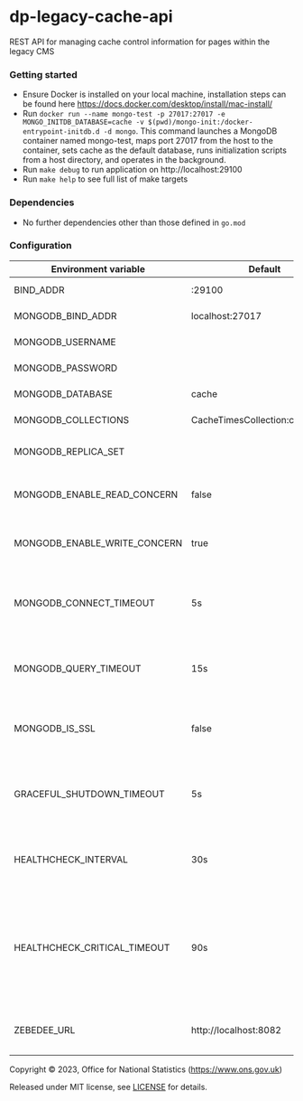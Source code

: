 # dp-legacy-cache-api
REST API for managing cache control information for pages within the legacy CMS

### Getting started
* Ensure Docker is installed on your local machine, installation steps can be found here https://docs.docker.com/desktop/install/mac-install/
* Run `docker run --name mongo-test -p 27017:27017 -e MONGO_INITDB_DATABASE=cache -v $(pwd)/mongo-init:/docker-entrypoint-initdb.d -d mongo`. This command launches a MongoDB container named mongo-test, maps port 27017 from the host to the container, sets cache as the default database, runs initialization scripts from a host directory, and operates in the background.
* Run `make debug` to run application on http://localhost:29100
* Run `make help` to see full list of make targets

### Dependencies

* No further dependencies other than those defined in `go.mod`

### Configuration

| Environment variable         | Default                         | Description                                                       |
|------------------------------|---------------------------------|-------------------------------------------------------------------|
| BIND_ADDR                    | :29100                          | The host and port to bind to                                      |
| MONGODB_BIND_ADDR            | localhost:27017                 | The MongoDB bind address                                          |
| MONGODB_USERNAME             |                                 | The MongoDB Username                                              |
| MONGODB_PASSWORD             |                                 | The MongoDB Password                                              |
| MONGODB_DATABASE             | cache                           | The MongoDB database                                              |
| MONGODB_COLLECTIONS          | CacheTimesCollection:cachetimes | The MongoDB collections                                           |
| MONGODB_REPLICA_SET          |                                 | The name of the MongoDB replica set                               |
| MONGODB_ENABLE_READ_CONCERN  | false                           | Switch to use (or not) majority read concern                      |
| MONGODB_ENABLE_WRITE_CONCERN | true                            | Switch to use (or not) majority write concern                     |
| MONGODB_CONNECT_TIMEOUT      | 5s                              | The timeout when connecting to MongoDB (`time.Duration` format)   |
| MONGODB_QUERY_TIMEOUT        | 15s                             | The timeout for querying MongoDB (`time.Duration` format)         |
| MONGODB_IS_SSL               | false                           | Switch to use (or not) TLS when connecting to mongodb             |
| GRACEFUL_SHUTDOWN_TIMEOUT    | 5s                              | The graceful shutdown timeout in seconds (`time.Duration` format) |
| HEALTHCHECK_INTERVAL         | 30s                             | Time between self-healthchecks (`time.Duration` format)           |
| HEALTHCHECK_CRITICAL_TIMEOUT | 90s                             | Time to wait until an unhealthy dependent propagates its state to make this app unhealthy (`time.Duration` format) |
| ZEBEDEE_URL                  | http://localhost:8082           | Zebedde host address and port for authentication                  |

Copyright © 2023, Office for National Statistics (https://www.ons.gov.uk)

Released under MIT license, see [LICENSE](LICENSE.md) for details.
